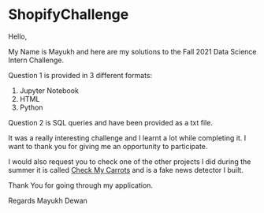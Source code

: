 # ShopifyChallenge

Hello,

My Name is Mayukh and here are my solutions to the Fall 2021 Data Science Intern Challenge.

Question 1 is provided in 3 different formats:
  1. Jupyter Notebook
  2. HTML
  3. Python
  
Question 2 is SQL queries and have been provided as a txt file.

It was a really interesting challenge and I learnt a lot while completing it. I want to thank you for giving me an opportunity to participate.

I would also request you to check one of the other projects I did during the summer it is called [Check My Carrots](https://github.com/mayukh3333/CheckMyCarrots) and is a fake news detector I built.

Thank You for going through my application.

Regards
Mayukh Dewan
